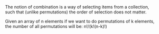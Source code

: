 The notion of combination is a way of selecting items from a collection, such that (unlike permutations) the order of selection does not matter.
  
Given an array of n elements if we want to do permutations of k elements, the number of all permutations will be: n!/(k!(n-k)!)

